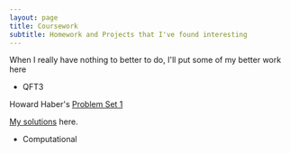```yaml
---
layout: page
title: Coursework
subtitle: Homework and Projects that I've found interesting
---
```


When I really have nothing to better to do, I'll put some of my better work here

- QFT3

Howard Haber's [Problem Set 1](http://scipp.ucsc.edu/~haber/ph222/qftiii20_1.pdf)

[My solutions](https://nolansmyth.github.io/assets/QFT3_HW1.pdf) here.
- Computational


